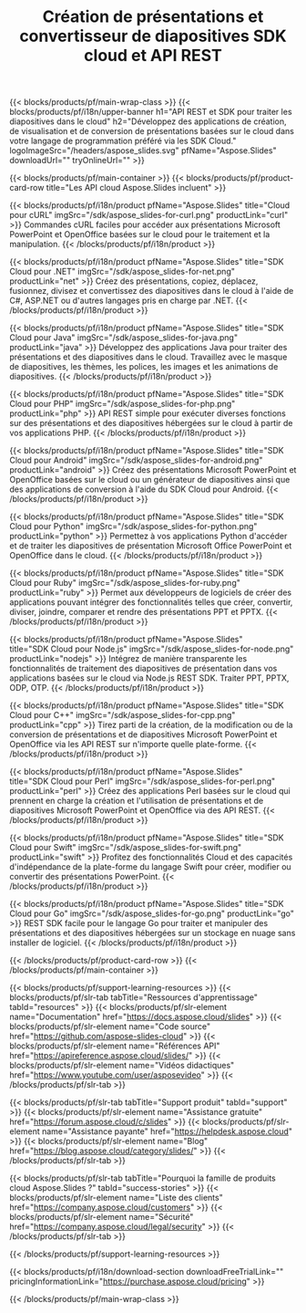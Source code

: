 ﻿---
title: Création de présentations et convertisseur de diapositives SDK cloud et API REST 
description: Développez des applications de création, de visualisation et de conversion de présentations basées sur le cloud dans votre langage de programmation préféré via les SDK Cloud
weight: 10
family: slides
---

{{< blocks/products/pf/main-wrap-class >}}
{{< blocks/products/pf/i18n/upper-banner h1="API REST et SDK pour traiter les diapositives dans le cloud" h2="Développez des applications de création, de visualisation et de conversion de présentations basées sur le cloud dans votre langage de programmation préféré via les SDK Cloud." logoImageSrc="/headers/aspose_slides.svg" pfName="Aspose.Slides" downloadUrl="" tryOnlineUrl="" >}}

{{< blocks/products/pf/main-container >}}
{{< blocks/products/pf/product-card-row title="Les API cloud Aspose.Slides incluent" >}}

{{< blocks/products/pf/i18n/product pfName="Aspose.Slides" title="Cloud pour cURL" imgSrc="/sdk/aspose_slides-for-curl.png" productLink="curl" >}}
Commandes cURL faciles pour accéder aux présentations Microsoft PowerPoint et OpenOffice basées sur le cloud pour le traitement et la manipulation.
{{< /blocks/products/pf/i18n/product >}}

{{< blocks/products/pf/i18n/product pfName="Aspose.Slides" title="SDK Cloud pour .NET" imgSrc="/sdk/aspose_slides-for-net.png" productLink="net" >}}
Créez des présentations, copiez, déplacez, fusionnez, divisez et convertissez des diapositives dans le cloud à l'aide de C#, ASP.NET ou d'autres langages pris en charge par .NET.
{{< /blocks/products/pf/i18n/product >}}

{{< blocks/products/pf/i18n/product pfName="Aspose.Slides" title="SDK Cloud pour Java" imgSrc="/sdk/aspose_slides-for-java.png" productLink="java" >}}
Développez des applications Java pour traiter des présentations et des diapositives dans le cloud. Travaillez avec le masque de diapositives, les thèmes, les polices, les images et les animations de diapositives.
{{< /blocks/products/pf/i18n/product >}}

{{< blocks/products/pf/i18n/product pfName="Aspose.Slides" title="SDK Cloud pour PHP" imgSrc="/sdk/aspose_slides-for-php.png" productLink="php" >}}
API REST simple pour exécuter diverses fonctions sur des présentations et des diapositives hébergées sur le cloud à partir de vos applications PHP.
{{< /blocks/products/pf/i18n/product >}}

{{< blocks/products/pf/i18n/product pfName="Aspose.Slides" title="SDK Cloud pour Android" imgSrc="/sdk/aspose_slides-for-android.png" productLink="android" >}}
Créez des présentations Microsoft PowerPoint et OpenOffice basées sur le cloud ou un générateur de diapositives ainsi que des applications de conversion à l'aide du SDK Cloud pour Android.
{{< /blocks/products/pf/i18n/product >}}

{{< blocks/products/pf/i18n/product pfName="Aspose.Slides" title="SDK Cloud pour Python" imgSrc="/sdk/aspose_slides-for-python.png" productLink="python" >}}
Permettez à vos applications Python d'accéder et de traiter les diapositives de présentation Microsoft Office PowerPoint et OpenOffice dans le cloud.
{{< /blocks/products/pf/i18n/product >}}

{{< blocks/products/pf/i18n/product pfName="Aspose.Slides" title="SDK Cloud pour Ruby" imgSrc="/sdk/aspose_slides-for-ruby.png" productLink="ruby" >}}
Permet aux développeurs de logiciels de créer des applications pouvant intégrer des fonctionnalités telles que créer, convertir, diviser, joindre, comparer et rendre des présentations PPT et PPTX.
{{< /blocks/products/pf/i18n/product >}}

{{< blocks/products/pf/i18n/product pfName="Aspose.Slides" title="SDK Cloud pour Node.js" imgSrc="/sdk/aspose_slides-for-node.png" productLink="nodejs" >}}
Intégrez de manière transparente les fonctionnalités de traitement des diapositives de présentation dans vos applications basées sur le cloud via Node.js REST SDK. Traiter PPT, PPTX, ODP, OTP.
{{< /blocks/products/pf/i18n/product >}}

{{< blocks/products/pf/i18n/product pfName="Aspose.Slides" title="SDK Cloud pour C++" imgSrc="/sdk/aspose_slides-for-cpp.png" productLink="cpp" >}}
Tirez parti de la création, de la modification ou de la conversion de présentations et de diapositives Microsoft PowerPoint et OpenOffice via les API REST sur n'importe quelle plate-forme.
{{< /blocks/products/pf/i18n/product >}}

{{< blocks/products/pf/i18n/product pfName="Aspose.Slides" title="SDK Cloud pour Perl" imgSrc="/sdk/aspose_slides-for-perl.png" productLink="perl" >}}
Créez des applications Perl basées sur le cloud qui prennent en charge la création et l'utilisation de présentations et de diapositives Microsoft PowerPoint et OpenOffice via des API REST.
{{< /blocks/products/pf/i18n/product >}}

{{< blocks/products/pf/i18n/product pfName="Aspose.Slides" title="SDK Cloud pour Swift" imgSrc="/sdk/aspose_slides-for-swift.png" productLink="swift" >}}
Profitez des fonctionnalités Cloud et des capacités d'indépendance de la plate-forme du langage Swift pour créer, modifier ou convertir des présentations PowerPoint.
{{< /blocks/products/pf/i18n/product >}}

{{< blocks/products/pf/i18n/product pfName="Aspose.Slides" title="SDK Cloud pour Go" imgSrc="/sdk/aspose_slides-for-go.png" productLink="go" >}}
REST SDK facile pour le langage Go pour traiter et manipuler des présentations et des diapositives hébergées sur un stockage en nuage sans installer de logiciel.
{{< /blocks/products/pf/i18n/product >}}

{{< /blocks/products/pf/product-card-row >}}
{{< /blocks/products/pf/main-container >}}

{{< blocks/products/pf/support-learning-resources >}}
{{< blocks/products/pf/slr-tab tabTitle="Ressources d'apprentissage" tabId="resources" >}}
{{< blocks/products/pf/slr-element name="Documentation" href="https://docs.aspose.cloud/slides" >}}
{{< blocks/products/pf/slr-element name="Code source" href="https://github.com/aspose-slides-cloud" >}}
{{< blocks/products/pf/slr-element name="Références API" href="https://apireference.aspose.cloud/slides/" >}}
{{< blocks/products/pf/slr-element name="Vidéos didactiques" href="https://www.youtube.com/user/asposevideo" >}}
{{< /blocks/products/pf/slr-tab >}}

{{< blocks/products/pf/slr-tab tabTitle="Support produit" tabId="support" >}}
{{< blocks/products/pf/slr-element name="Assistance gratuite" href="https://forum.aspose.cloud/c/slides" >}}
{{< blocks/products/pf/slr-element name="Assistance payante" href="https://helpdesk.aspose.cloud" >}}
{{< blocks/products/pf/slr-element name="Blog" href="https://blog.aspose.cloud/category/slides/" >}}
{{< /blocks/products/pf/slr-tab >}}

{{< blocks/products/pf/slr-tab tabTitle="Pourquoi la famille de produits cloud Aspose.Slides ?" tabId="success-stories" >}}
{{< blocks/products/pf/slr-element name="Liste des clients" href="https://company.aspose.cloud/customers" >}}
{{< blocks/products/pf/slr-element name="Sécurité" href="https://company.aspose.cloud/legal/security" >}}
{{< /blocks/products/pf/slr-tab >}}

{{< /blocks/products/pf/support-learning-resources >}}

{{< blocks/products/pf/i18n/download-section downloadFreeTrialLink="" pricingInformationLink="https://purchase.aspose.cloud/pricing" >}}

{{< /blocks/products/pf/main-wrap-class >}}
